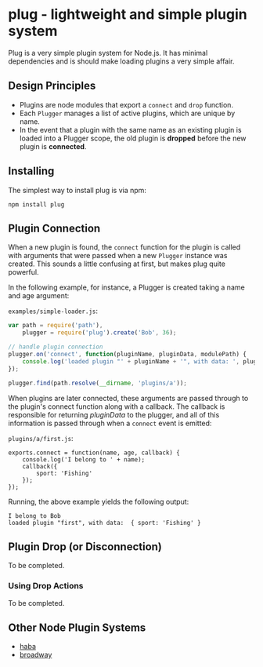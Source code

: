 # plug - lightweight and simple plugin system

Plug is a very simple plugin system for Node.js.  It has minimal dependencies and is should make loading plugins a very simple affair.

## Design Principles

- Plugins are node modules that export a `connect` and `drop` function.
- Each `Plugger` manages a list of active plugins, which are unique by name.
- In the event that a plugin with the same name as an existing plugin is loaded into a Plugger scope, the old plugin is __dropped__ before the new plugin is __connected__.

## Installing

The simplest way to install plug is via npm:

```
npm install plug
```

## Plugin Connection

When a new plugin is found, the `connect` function for the plugin is called with arguments that were passed when a new `Plugger` instance was created.  This sounds a little confusing at first, but makes plug quite powerful.

In the following example, for instance, a Plugger is created taking a name and age argument:

`examples/simple-loader.js`:

```js
var path = require('path'),
    plugger = require('plug').create('Bob', 36);

// handle plugin connection
plugger.on('connect', function(pluginName, pluginData, modulePath) {
    console.log('loaded plugin "' + pluginName + '", with data: ', pluginData);
});

plugger.find(path.resolve(__dirname, 'plugins/a'));
```

When plugins are later connected, these arguments are passed through to the plugin's connect function along with a callback.  The callback is responsible for returning _pluginData_ to the plugger, and all of this information is passed through when a `connect` event is emitted:

`plugins/a/first.js`:

```
exports.connect = function(name, age, callback) {
	console.log('I belong to ' + name);
	callback({
		sport: 'Fishing'
	});
});
```

Running, the above example yields the following output:

```
I belong to Bob
loaded plugin "first", with data:  { sport: 'Fishing' }
```

## Plugin Drop (or Disconnection)

To be completed.

### Using Drop Actions

To be completed.

## Other Node Plugin Systems

- [haba](https://github.com/crcn/haba)
- [broadway](https://github.com/flatiron/broadway)